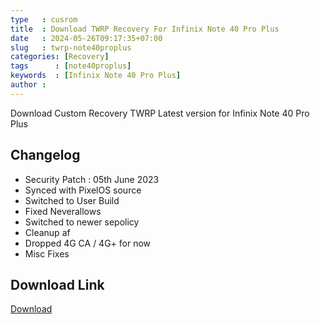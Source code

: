 ```yaml
---
type   : cusrom
title  : Download TWRP Recovery For Infinix Note 40 Pro Plus
date   : 2024-05-26T09:17:35+07:00
slug   : twrp-note40proplus
categories: [Recovery]
tags      : [note40proplus]
keywords  : [Infinix Note 40 Pro Plus]
author :
---
```


Download Custom Recovery TWRP Latest version for Infinix Note 40 Pro Plus

## Changelog
- Security Patch : 05th June 2023
- Synced with PixelOS source
- Switched to User Build
- Fixed Neverallows
- Switched to newer sepolicy
- Cleanup af
- Dropped 4G CA / 4G+ for now
- Misc Fixes

## Download Link
[Download](/)


